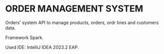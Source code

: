 # ORDER MANAGEMENT SYSTEM

Orders' system API to manage products, orders, ordr lines and customers data.  

Framework Spark.  

Used IDE: IntelliJ IDEA 2023.2 EAP.  